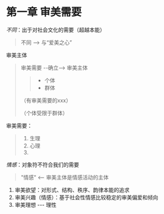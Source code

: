 # 第一章 审美需要

_不同_：出于对社会文化的需要（超越本能）

> 不同 --> 与“爱美之心”

审美主体

> 审美需要 --确立--> 审美主体
>
> > * 个体
> > * 群体
>
> （有审美需要的xxx）
>
> （个体受限于群体）

审美需要：

> 1. 生理
> 2. 心理
> 3.

_情感_：对象符不符合我们的需要

> "情感" <-- 审美主体是情感活动的主体

1. 审美欲望：对形式、结构、秩序、韵律本能的追求
2. 审美兴趣（情感）：基于社会性情感比较稳定的审美偏爱和倾向
3. 审美理想 --- 理性

